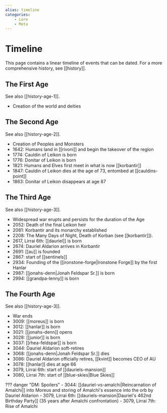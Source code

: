 ```yaml
---
alias: timeline
categories:
    - Lore
    - Meta
---
```

# Timeline

This page contains a linear timeline of events that can be dated. For a more comprehensive history, see [[history]].

## The First Age

See also [[history-age-1]].

- Creation of the world and deities

## The Second Age

See also [[history-age-2]].

- Creation of Peoples and Monsters
- 1642: Humans land in [[rivoni]] and begin the takeover of the region
- 1774: Cauldin of Leikon is born
- 1776: Donitar of Leikon is born
- 1821: Humans and Elves first meet in what is now [[korbantir]]
- 1847: Cauldin of Leikon dies at the age of 73, entombed at [[cauldins-point]]
- 1863: Donitar of Leikon disappears at age 87

## The Third Age

See also [[history-age-3]].

- Widespread war erupts and persists for the duration of the Age
- 2052: Death of the final Leikon heir
- 2081: Korbantir and its monarchy established
- 2208: The Many Days of Night, Death of Korban (see [[korbantir]]).
- 2617, Lirrai 6th: [[dauriel]] is born
- 2674: Dauriel Aldarion arrives in Korbantir
- 2691: [[au]] is founded
- 2867: start of [[sentinels]]
- 2934: Founding of the [[ironstone-forge|Ironstone Forge]] by the first Hanlar
- 2987: [[jonahs-denn|Jonah Feldspar Sr.]] is born
- 2994: [[grandpa-lenny]] is born

## The Fourth Age

See also [[history-age-3]].

- War ends
- 3009: [[moreus]] is born
- 3012: [[hanlar]] is born
- 3021: [[jonahs-denn]] opens
- 3028: [[junior]] is born
- 3037: [[rhea-feldspar]] is born
- 3044: Dauriel Aldarion soft-retires
- 3068: [[jonahs-denn|Jonah Feldspar Sr.]] dies
- 3086: Dauriel Aldarion officially retires, [[kvint]] becomes CEO of AU
- 3078: [[hanlar]] dies at age 66
- 3079, Lirrai 6th: start of [[dauriels-mansion]]
- 3080, Lirrai 7th: start of [[blue-skies|Blue Skies]]

??? danger "DM: Spoilers"
    - 3044: [[dauriel-vs-amalchi|Reincarnation of Amalchi]] into Moreus and storing of Amalchi's essence into the orb by Dauriel Aldarion
    - 3079, Lirrai 6th: [[dauriels-mansion|Dauriel's 462nd Birthday Party]] (35 years after Amalchi confrontation)
    - 3079, Lirrai 7th: Rise of Amalchi

